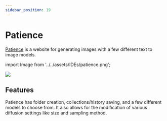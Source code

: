 ```yaml
---
sidebar_position: 19
---
```


# Patience

[Patience](https://www.patience.ai) is a website for generating images with a few different 
text to image models.

import Image from '../../assets/IDEs/patience.png';

<div style={{textAlign: 'center'}}>
  <img src={Image} style={{width: "750px"}} />
</div>

## Features

Patience has folder creation, collections/history saving, and a few different models to choose from.
It also allows for the modification of various diffusion settings like size and sampling method.